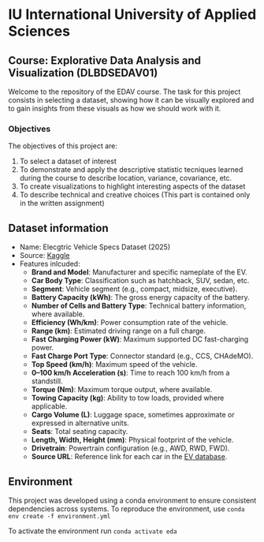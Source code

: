 # IU International University of Applied Sciences

## Course: Explorative Data Analysis and Visualization (DLBDSEDAV01)
Welcome to the repository of the EDAV course.
The task for this project consists in selecting a dataset, showing how it can be visually explored and to gain insights from these visuals as how we should work with it.

### Objectives

The objectives of this project are:
1. To select a dataset of interest
2. To demonstrate and apply the descriptive statistic tecniques learned during the course to describe location, variance, covariance, etc.
3. To create visualizations to highlight interesting aspects of the dataset
4. To describe technical and creative choices (This part is contained only in the written assignment)

## Dataset information

- Name: Elecgtric Vehicle Specs Dataset (2025)
- Source: [Kaggle](https://www.kaggle.com/datasets/urvishahir/electric-vehicle-specifications-dataset-2025/data)
- Features inlcuded:
    - __Brand and Model__: Manufacturer and specific nameplate of the EV.
    - __Car Body Type__: Classification such as hatchback, SUV, sedan, etc.
    - __Segment__: Vehicle segment (e.g., compact, midsize, executive).
    - __Battery Capacity (kWh)__: The gross energy capacity of the battery.
    - __Number of Cells and Battery Type__: Technical battery information, where available.
    - __Efficiency (Wh/km)__: Power consumption rate of the vehicle.
    - __Range (km)__: Estimated driving range on a full charge.
    - __Fast Charging Power (kW)__: Maximum supported DC fast-charging power.
    - __Fast Charge Port Type__: Connector standard (e.g., CCS, CHAdeMO).
    - __Top Speed (km/h)__: Maximum speed of the vehicle.
    - __0–100 km/h Acceleration (s)__: Time to reach 100 km/h from a standstill.
    - __Torque (Nm)__: Maximum torque output, where available.
    - __Towing Capacity (kg)__: Ability to tow loads, provided where applicable.
    - __Cargo Volume (L)__: Luggage space, sometimes approximate or expressed in alternative units.
    - __Seats__: Total seating capacity.
    - __Length, Width, Height (mm)__: Physical footprint of the vehicle.
    - __Drivetrain__: Powertrain configuration (e.g., AWD, RWD, FWD).
    - __Source URL__: Reference link for each car in the [EV database](https://ev-database.org/).

## Environment

This project was developed using a conda environment to ensure consistent dependencies across systems. To reproduce the environment, use `conda env create -f environment.yml`

To activate the environment run `conda activate eda`